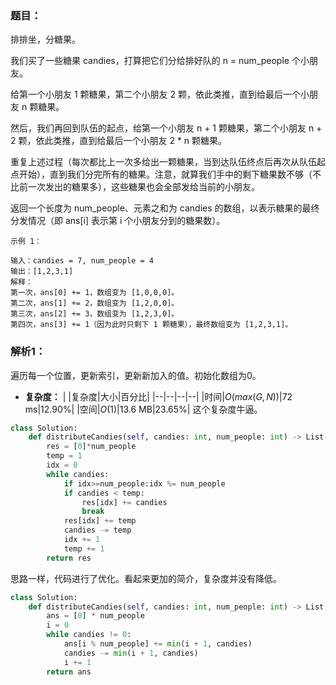### 题目：
排排坐，分糖果。

我们买了一些糖果 candies，打算把它们分给排好队的 n = num_people 个小朋友。

给第一个小朋友 1 颗糖果，第二个小朋友 2 颗，依此类推，直到给最后一个小朋友 n 颗糖果。

然后，我们再回到队伍的起点，给第一个小朋友 n + 1 颗糖果，第二个小朋友 n + 2 颗，依此类推，直到给最后一个小朋友 2 * n 颗糖果。

重复上述过程（每次都比上一次多给出一颗糖果，当到达队伍终点后再次从队伍起点开始），直到我们分完所有的糖果。注意，就算我们手中的剩下糖果数不够（不比前一次发出的糖果多），这些糖果也会全部发给当前的小朋友。

返回一个长度为 num_people、元素之和为 candies 的数组，以表示糖果的最终分发情况（即 ans[i] 表示第 i 个小朋友分到的糖果数）。
```
示例 1：

输入：candies = 7, num_people = 4
输出：[1,2,3,1]
解释：
第一次，ans[0] += 1，数组变为 [1,0,0,0]。
第二次，ans[1] += 2，数组变为 [1,2,0,0]。
第三次，ans[2] += 3，数组变为 [1,2,3,0]。
第四次，ans[3] += 1（因为此时只剩下 1 颗糖果），最终数组变为 [1,2,3,1]。
```

### 解析1：
遍历每一个位置，更新索引，更新新加入的值。初始化数组为0。

* **复杂度：**
|  |复杂度|大小|百分比|
|--|--|--|--|
|时间|$O(max(G,N))$|72 ms|12.90%|
|空间|$O(1)$|13.6 MB|23.65%|
这个复杂度牛逼。

```python
class Solution:
    def distributeCandies(self, candies: int, num_people: int) -> List[int]:
        res = [0]*num_people
        temp = 1
        idx = 0
        while candies:
            if idx>=num_people:idx %= num_people
            if candies < temp:
                res[idx] += candies
                break
            res[idx] += temp
            candies -= temp
            idx += 1
            temp += 1
        return res
```

思路一样，代码进行了优化。看起来更加的简介，复杂度并没有降低。

```python
class Solution:
    def distributeCandies(self, candies: int, num_people: int) -> List[int]:
        ans = [0] * num_people
        i = 0
        while candies != 0:
            ans[i % num_people] += min(i + 1, candies)
            candies -= min(i + 1, candies)
            i += 1
        return ans
```
